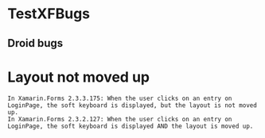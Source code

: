 # TestXFBugs

## Droid bugs

# Layout not moved up

    In Xamarin.Forms 2.3.3.175: When the user clicks on an entry on LoginPage, the soft keyboard is displayed, but the layout is not moved up.
    In Xamarin.Forms 2.3.2.127: When the user clicks on an entry on LoginPage, the soft keyboard is displayed AND the layout is moved up.
